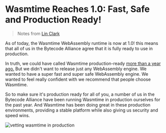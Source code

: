 # Wasmtime Reaches 1.0: Fast, Safe and Production Ready!

> Notes from [Lin Clark](https://bytecodealliance.org/articles/wasmtime-1-0-fast-safe-and-production-ready)

As of today, the Wasmtime WebAssembly runtime is now at 1.0! this means
that all of us in the Bytecode Alliance agree that it is fully ready to
use in production.

In truth, we could have called Wasmtime production-ready [more than a
year
ago.](https://github.com/bytecodealliance/rfcs/pull/14#issuecomment-915589031)
But we didn't want to release just any WebAssembly engine. We wanted to
have a super fast and super safe WebAssembly engine. We wanted to feel
really confident with we recommend that people choose Wasmtime.

So to make sure it's production ready for all of you, a number of us in
the Bytecode Alliance have been running Wasmtime in production ourselves
for the past year. And Wasmtime has been doing great in these production
environments, providing a stable platform while also giving us security
and speed wins.

![vetting wasmtime in
production](../../images/wasmtime_1.0/prod-timeline.png)





